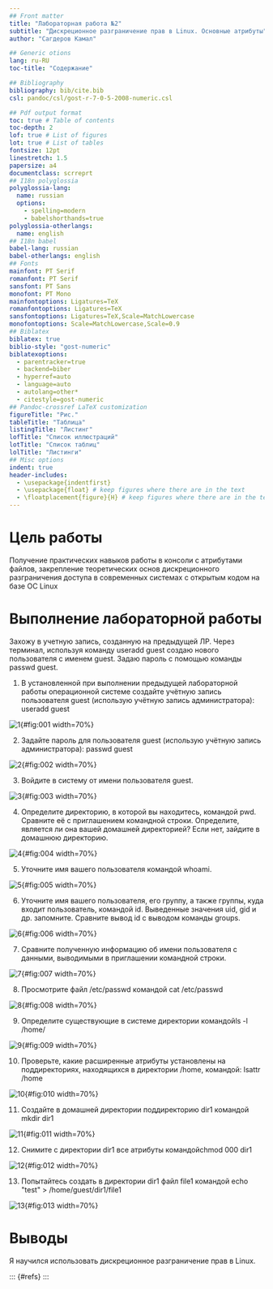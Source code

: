 ```yaml
---
## Front matter
title: "Лабораторная работа №2"
subtitle: "Дискреционное разграничение прав в Linux. Основные атрибуты"
author: "Сагдеров Камал"

## Generic otions
lang: ru-RU
toc-title: "Содержание"

## Bibliography
bibliography: bib/cite.bib
csl: pandoc/csl/gost-r-7-0-5-2008-numeric.csl

## Pdf output format
toc: true # Table of contents
toc-depth: 2
lof: true # List of figures
lot: true # List of tables
fontsize: 12pt
linestretch: 1.5
papersize: a4
documentclass: scrreprt
## I18n polyglossia
polyglossia-lang:
  name: russian
  options:
	- spelling=modern
	- babelshorthands=true
polyglossia-otherlangs:
  name: english
## I18n babel
babel-lang: russian
babel-otherlangs: english
## Fonts
mainfont: PT Serif
romanfont: PT Serif
sansfont: PT Sans
monofont: PT Mono
mainfontoptions: Ligatures=TeX
romanfontoptions: Ligatures=TeX
sansfontoptions: Ligatures=TeX,Scale=MatchLowercase
monofontoptions: Scale=MatchLowercase,Scale=0.9
## Biblatex
biblatex: true
biblio-style: "gost-numeric"
biblatexoptions:
  - parentracker=true
  - backend=biber
  - hyperref=auto
  - language=auto
  - autolang=other*
  - citestyle=gost-numeric
## Pandoc-crossref LaTeX customization
figureTitle: "Рис."
tableTitle: "Таблица"
listingTitle: "Листинг"
lofTitle: "Список иллюстраций"
lotTitle: "Список таблиц"
lolTitle: "Листинги"
## Misc options
indent: true
header-includes:
  - \usepackage{indentfirst}
  - \usepackage{float} # keep figures where there are in the text
  - \floatplacement{figure}{H} # keep figures where there are in the text
---
```


# Цель работы

Получение практических навыков работы в консоли с атрибутами файлов, закрепление теоретических основ дискреционного разграничения доступа в современных системах с открытым кодом на базе ОС Linux

# Выполнение лабораторной работы

Захожу в учетную запись, созданную на предыдущей ЛР. Через терминал, используя команду useradd guest создаю нового пользователя с именем guest.
Задаю пароль с помощью команды passwd guest.

1. В установленной при выполнении предыдущей лабораторной работы операционной системе создайте учётную запись пользователя guest (использую учётную запись администратора): useradd guest

![1](image/1.png){#fig:001 width=70%}

2. Задайте пароль для пользователя guest (использую учётную запись администратора): passwd guest

![2](image/2.png){#fig:002 width=70%}

3. Войдите в систему от имени пользователя guest.

![3](image/3.png){#fig:003 width=70%}

4. Определите директорию, в которой вы находитесь, командой pwd. Сравните её с приглашением командной строки. Определите, является ли она вашей домашней директорией? Если нет, зайдите в домашнюю директорию.

![4](image/4.png){#fig:004 width=70%}

5. Уточните имя вашего пользователя командой whoami.

![5](image/5.png){#fig:005 width=70%}

6. Уточните имя вашего пользователя, его группу, а также группы, куда входит пользователь, командой id. Выведенные значения uid, gid и др. запомните. Сравните вывод id с выводом команды groups.

![6](image/6.png){#fig:006 width=70%}

7. Сравните полученную информацию об имени пользователя с данными, выводимыми в приглашении командной строки.

![7](image/7.png){#fig:007 width=70%}

8. Просмотрите файл /etc/passwd командой cat /etc/passwd

![8](image/8.png){#fig:008 width=70%}

9. Определите существующие в системе директории командойls -l /home/

![9](image/9.png){#fig:009 width=70%}

10. Проверьте, какие расширенные атрибуты установлены на поддиректориях, находящихся в директории /home, командой:
lsattr /home

![10](image/10.png){#fig:010 width=70%}

11. Создайте в домашней директории поддиректорию dir1 командой
mkdir dir1

![11](image/11.png){#fig:011 width=70%}

12. Снимите с директории dir1 все атрибуты командойchmod 000 dir1

![12](image/12.png){#fig:012 width=70%}

13. Попытайтесь создать в директории dir1 файл file1 командой
echo "test" > /home/guest/dir1/file1

![13](image/13.png){#fig:013 width=70%}

# Выводы

Я научился использовать дискреционное разграничение прав в Linux.

::: {#refs}
:::
